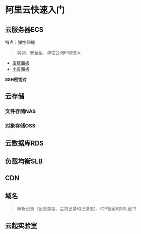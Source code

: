 # 阿里云快速入门

## 云服务器ECS

特点：弹性伸缩

> 实例、安全组、弹性公网IP和快照

- [宝塔面板](https://www.bt.cn/new/index.html)
- [小皮面板](https://www.xp.cn/)

**SSH密钥对**

## 云存储

### 文件存储NAS

### 对象存储OSS

## 云数据库RDS

## 负载均衡SLB

## CDN

## 域名

> 解析记录（记录类型、主机记录和记录值）、ICP备案和SSL证书

## 云起实验室

